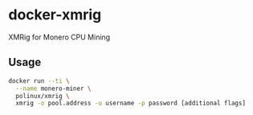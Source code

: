 # docker-xmrig

XMRig for Monero CPU Mining

## Usage

```bash
docker run --ti \
  --name monero-miner \
  polinux/xmrig \
  xmrig -o pool.address -u username -p password [additional flags]
```
